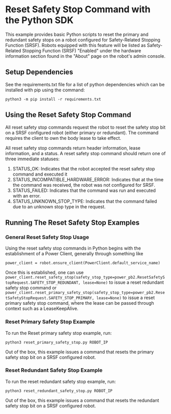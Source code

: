 <!--
Copyright (c) 2023 Boston Dynamics, Inc.  All rights reserved.

Downloading, reproducing, distributing or otherwise using the SDK Software
is subject to the terms and conditions of the Boston Dynamics Software
Development Kit License (20191101-BDSDK-SL).
-->

# Reset Safety Stop Command with the Python SDK

This example provides basic Python scripts to reset the primary and redundant safety stops on a robot configured for Safety-Related Stopping Function (SRSF). Robots equipped with this feature will be listed as Safety-Related Stopping Function (SRSF) "Enabled" under the hardware information section found in the "About" page on the robot's admin console.

## Setup Dependencies

See the requirements.txt file for a list of python dependencies which can be installed with pip using the command:

```
python3 -m pip install -r requirements.txt
```

## Using the Reset Safety Stop Command

All reset safety stop commands request the robot to reset the safety stop bit on a SRSF configured robot (either primary or redundant). The command requires the client to own the body lease to take effect.

All reset safety stop commands return header information, lease information, and a status. A reset safety stop command should return one of three immediate statuses:

1. STATUS_OK: Indicates that the robot accepted the reset safety stop command and executed it
2. STATUS_INCOMPATIBLE_HARDWARE_ERROR: Indicates that at the time the command was received, the robot was not configured for SRSF.
3. STATUS_FAILED: Indicates that the command was run and executed with an error.
4. STATUS_UNKNOWN_STOP_TYPE: Indicates that the command failed due to an unknown stop type in the request.

## Running The Reset Safety Stop Examples

### General Reset Safety Stop Usage

Using the reset safety stop commands in Python begins with the establishment of a Power Client, generally through something like

```
power_client = robot.ensure_client(PowerClient.default_service_name)
```

Once this is established, one can use `power_client.reset_safety_stop(safety_stop_type=power_pb2.ResetSafetyStopRequest.SAFETY_STOP_REDUNDANT, lease=None)` to issue a reset redundant safety stop command or `power_client.reset_primary_safety_stop(safety_stop_type=power_pb2.ResetSafetyStopRequest.SAFETY_STOP_PRIMARY, lease=None)` to issue a reset primary safety stop command, where the lease can be passed through context such as a LeaseKeepAlive.

### Reset Primary Safety Stop Example

To run the Reset primary safety stop example, run:

```
python3 reset_primary_safety_stop.py ROBOT_IP
```

Out of the box, this example issues a command that resets the primary safety stop bit on a SRSF configured robot.

### Reset Redundant Safety Stop Example

To run the reset redundant safety stop example, run:

```
python3 reset_redundant_safety_stop.py ROBOT_IP
```

Out of the box, this example issues a command that resets the redundant safety stop bit on a SRSF configured robot.
